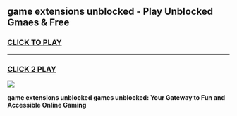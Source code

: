 
## game extensions unblocked - Play Unblocked Gmaes & Free
<h3>
<a href="https://news.freeplayer.one?title=game_extensions_unblocked&ref=16F">CLICK TO PLAY</a></h3>
<hr>

<h3>
<a href="https://news.freeplayer.one?title=game_extensions_unblocked&ref=16F">CLICK 2 PLAY</a>
  
</h3>

<a href="https://news.freeplayer.one?title=game_extensions_unblocked&ref=16F/"><img src="https://clearcache.store/games.png"></a>


**game extensions unblocked games unblocked: Your Gateway to Fun and Accessible Online Gaming**

